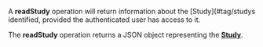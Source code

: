 A **readStudy** operation will return information about the [Study](#tag/studys identified, provided the authenticated user has access to it.

The **readStudy** operation returns a JSON object representing the [**Study**](#tag/studys).

